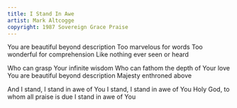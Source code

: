 ```yaml
---
title: I Stand In Awe
artist: Mark Altcogge
copyright: 1987 Sovereign Grace Praise
---
```


You are beautiful beyond description
Too marvelous for words
Too wonderful for comprehension
Like nothing ever seen or heard

Who can grasp Your infinite wisdom
Who can fathom the depth of Your love
You are beautiful beyond description
Majesty enthroned above

And I stand, I stand in awe of You
I stand, I stand in awe of You
Holy God, to whom all praise is due
I stand in awe of You
